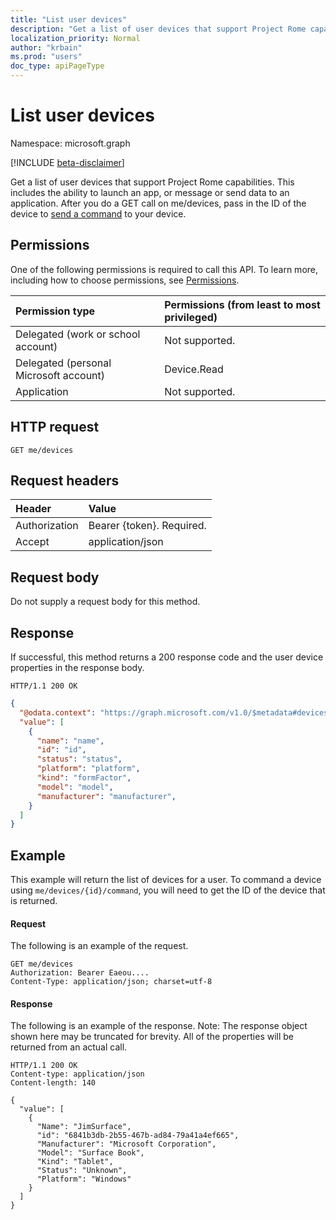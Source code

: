 ```yaml
---
title: "List user devices"
description: "Get a list of user devices that support Project Rome capabilities. This includes the ability to launch an app, or message or send data to an application. After you do a GET call on me/devices, pass in the ID of the device to send a command to your device."
localization_priority: Normal
author: "krbain"
ms.prod: "users"
doc_type: apiPageType
---
```


# List user devices

Namespace: microsoft.graph

[!INCLUDE [beta-disclaimer](../../includes/beta-disclaimer.md)]

Get a list of user devices that support Project Rome capabilities. This includes the ability to launch an app, or message or send data to an application. After you do a GET call on me/devices, pass in the ID of the device to [send a command](send-device-command.md) to your device.

## Permissions

One of the following permissions is required to call this API. To learn more, including how to choose permissions, see [Permissions](/graph/permissions-reference).


|Permission type      | Permissions (from least to most privileged)              |
|:--------------------|:---------------------------------------------------------|
|Delegated (work or school account) | Not supported.    |
|Delegated (personal Microsoft account) | Device.Read    |
|Application | Not supported. |

## HTTP request

<!-- { "blockType": "ignored" } -->

```http
GET me/devices
```

## Request headers

| Header |Value
|:----|:------|
|Authorization| Bearer {token}. Required. |
|Accept | application/json |

## Request body
Do not supply a request body for this method.

## Response

If successful, this method returns a 200 response code and the user device properties in the response body.

<!-- { "blockType": "ignored" } -->

```http
HTTP/1.1 200 OK
```

<!-- { "blockType": "ignored" } -->

```json
{
  "@odata.context": "https://graph.microsoft.com/v1.0/$metadata#devices",
  "value": [
    {
      "name": "name",
      "id": "id",
      "status": "status",
      "platform": "platform",
      "kind": "formFactor",
      "model": "model",
      "manufacturer": "manufacturer",
    }
  ]
}
```

## Example
This example will return the list of devices for a user. To command a device using `me/devices/{id}/command`, you will need to get the ID of the device that is returned.

#### Request

The following is an example of the request.

<!-- {
  "blockType": "ignored",
  "name": "list_devices"
}-->

```http
GET me/devices
Authorization: Bearer Eaeou....
Content-Type: application/json; charset=utf-8
```

#### Response

The following is an example of the response. Note: The response object shown here may be truncated for brevity. All of the properties will be returned from an actual call.

<!-- {
  "blockType": "ignored",
  "truncated": true,
  "@odata.type": "microsoft.graph.device",
  "isCollection": true
} -->

```http
HTTP/1.1 200 OK
Content-type: application/json
Content-length: 140

{
  "value": [
    {
      "Name": "JimSurface",
      "id": "6841b3db-2b55-467b-ad84-79a41a4ef665",
      "Manufacturer": "Microsoft Corporation",
      "Model": "Surface Book",
      "Kind": "Tablet",
      "Status": "Unknown",
      "Platform": "Windows"
    }
  ]
}
```
